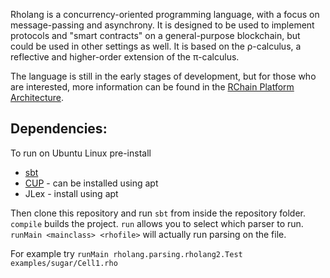 Rholang is a concurrency-oriented programming language, with a focus on message-passing and asynchrony. It is designed to be used to implement protocols and "smart contracts" on a general-purpose blockchain, but could be used in other settings as well. It is based on the ρ-calculus, a reflective and higher-order extension of the π-calculus.

The language is still in the early stages of development, but for those who are interested, more information can be found in the [RChain Platform Architecture](http://rchain-architecture.readthedocs.io/en/latest/).

## Dependencies:
To run on Ubuntu Linux pre-install
* [sbt](http://www.scala-sbt.org/0.13/docs/Installing-sbt-on-Linux.html)
* [CUP](http://www2.cs.tum.edu/projects/cup/install.php) - can be installed using apt
* JLex - install using apt

Then clone this repository and run `sbt` from inside the repository folder.
`compile` builds the project.
`run` allows you to select which parser to run.
`runMain <mainclass> <rhofile>` will actually run parsing on the file.

For example try `runMain rholang.parsing.rholang2.Test examples/sugar/Cell1.rho`
